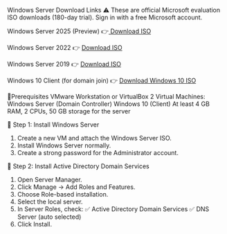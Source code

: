 Windows Server Download Links
⚠️ These are official Microsoft evaluation ISO downloads (180-day trial).
Sign in with a free Microsoft account.

Windows Server 2025 (Preview)
👉[ Download ISO](https://www.microsoft.com/en-us/evalcenter/evaluate-windows-server-2025)

Windows Server 2022
👉 [ Download ISO ](https://www.microsoft.com/en-us/evalcenter/evaluate-windows-server-2022)

Windows Server 2019
👉 [ Download ISO ](https://www.microsoft.com/en-us/evalcenter/evaluate-windows-server-2019)

Windows 10 Client (for domain join)
👉 [Download Windows 10 ISO](https://www.microsoft.com/en-in/software-download/windows10)

📌Prerequisites
  VMware Workstation or VirtualBox
  2 Virtual Machines:
    Windows Server (Domain Controller)
    Windows 10 (Client)
  At least 4 GB RAM, 2 CPUs, 50 GB storage for the server

🔹 Step 1: Install Windows Server
1. Create a new VM and attach the Windows Server ISO.
2. Install Windows Server normally.
3. Create a strong password for the Administrator account.

 🔹 Step 2: Install Active Directory Domain Services
1. Open Server Manager.
2. Click Manage → Add Roles and Features.
3. Choose Role-based installation.
4. Select the local server.
5. In Server Roles, check:
    ✅ Active Directory Domain Services
    ✅ DNS Server (auto selected)
6. Click Install.
